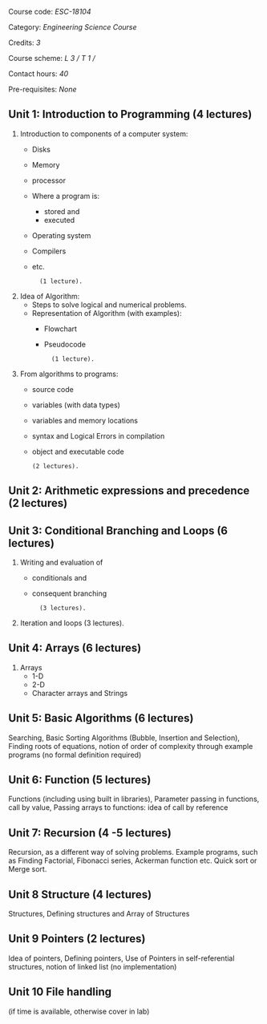 Course code: _*ESC-18104*_

Category: _*Engineering Science Course*_

Credits: _*3*_

Course scheme: _*L 3 / T 1 /*_

Contact hours: _*40*_

Pre-requisites: _*None*_

## Unit 1: Introduction to Programming (4 lectures)

1. Introduction to components of a computer system:
    - Disks
    - Memory
    - processor
    - Where a program is:
        - stored and
        - executed
    - Operating system
    - Compilers
    - etc.

            (1 lecture).

1. Idea of Algorithm:
    - Steps to solve logical and numerical problems.
    - Representation of Algorithm (with examples):
        - Flowchart
        - Pseudocode

                (1 lecture).

1. From algorithms to programs:
    - source code
    - variables (with data types)
    - variables and memory locations
    - syntax and Logical Errors in compilation
    - object and executable code

          (2 lectures).

## Unit 2: Arithmetic expressions and precedence (2 lectures)

## Unit 3: Conditional Branching and Loops (6 lectures)

1. Writing and evaluation of 
    - conditionals and
    - consequent branching

            (3 lectures).

1. Iteration and loops (3 lectures).

## Unit 4: Arrays (6 lectures)

1. Arrays
    - 1-D
    - 2-D
    - Character arrays and Strings

## Unit 5: Basic Algorithms (6 lectures)

Searching, Basic Sorting Algorithms (Bubble, Insertion and Selection), Finding roots of
equations, notion of order of complexity through example programs (no formal definition
required)

## Unit 6: Function (5 lectures)

Functions (including using built in libraries), Parameter passing in functions, call by value,
Passing arrays to functions: idea of call by reference

## Unit 7: Recursion (4 -5 lectures)

Recursion, as a different way of solving problems. Example programs, such as Finding
Factorial, Fibonacci series, Ackerman function etc. Quick sort or Merge sort.

## Unit 8 Structure (4 lectures)

Structures, Defining structures and Array of Structures

## Unit 9 Pointers (2 lectures)

Idea of pointers, Defining pointers, Use of Pointers in self-referential structures, notion of
linked list (no implementation)

## Unit 10 File handling

(if time is available, otherwise cover in lab)
